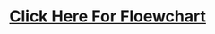 # [Click Here For Floewchart](https://www.canva.com/design/DAGF0RRJ1ag/Z3ADunyl0I8Xu_TdAR4SOg/view?utm_content=DAGF0RRJ1ag&utm_campaign=designshare&utm_medium=link&utm_source=editor)
